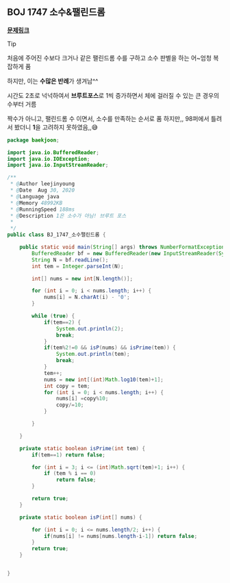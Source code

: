 ## BOJ 1747 소수&팰린드롬

[**문제링크**](https://www.acmicpc.net/problem/1747)

> [!TIP]
> 처음에 주어진 수보다 크거나 같은 팰린드롬 수를 구하고 소수 판별을 하는 어~엄청 복잡하게 품
>
> 하지만, 이는 <b>수많은 반례</b>가 생겨남^^
>
> 시간도 2초로 넉넉하여서 <b>브루트포스</b>로 1씩 증가하면서 체에 걸러질 수 있는 큰 경우의 수부터 거름
>
> 짝수가 아니고, 팰린드롬 수 이면서, 소수를 만족하는 순서로 품
> 하지만,, 98퍼에서 틀려서 봤더니 <b>1</b>을 고려하지 못하였음,,😅

```java
package baekjoon;

import java.io.BufferedReader;
import java.io.IOException;
import java.io.InputStreamReader;

/**
 * @Author leejinyoung
 * @Date  Aug 30, 2020
 * @Language java
 * @Memory 48992KB
 * @RunningSpeed 188ms
 * @Description 1은 소수가 아님! 브루트 포스
 *
 */
public class BJ_1747_소수팰린드롬 {

	public static void main(String[] args) throws NumberFormatException, IOException {
		BufferedReader bf = new BufferedReader(new InputStreamReader(System.in));
		String N = bf.readLine();
		int tem = Integer.parseInt(N);

		int[] nums = new int[N.length()];

		for (int i = 0; i < nums.length; i++) {
			nums[i] = N.charAt(i) - '0';
		}

		while (true) {
			if(tem==2) {
				System.out.println(2);
				break;
			}
			if(tem%2!=0 && isP(nums) && isPrime(tem)) {
				System.out.println(tem);
				break;
			}
			tem++;
			nums = new int[(int)Math.log10(tem)+1];
			int copy = tem;
			for (int i = 0; i < nums.length; i++) {
				nums[i] =copy%10;
				copy/=10;
			}

		}

	}

	private static boolean isPrime(int tem) {
		if(tem==1) return false;

		for (int i = 3; i <= (int)Math.sqrt(tem)+1; i++) {
			if (tem % i == 0)
				return false;
		}

		return true;
	}

	private static boolean isP(int[] nums) {

		for (int i = 0; i <= nums.length/2; i++) {
			if(nums[i] != nums[nums.length-i-1]) return false;
		}
		return true;
	}


}
```
